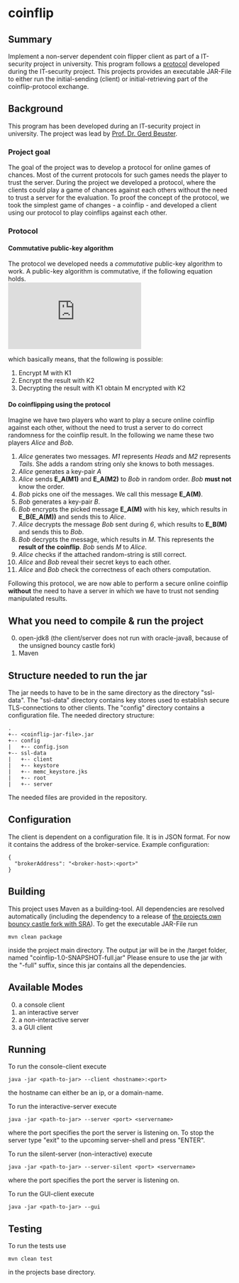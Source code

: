 # coinflip

## Summary
Implement a non-server dependent coin flipper client as part of a IT-security project in university.
This program follows a [protocol](#protocol) developed during the IT-security project.
This projects provides an executable JAR-File to either run the initial-sending (client) or initial-retrieving part of the coinflip-protocol exchange.

## Background
This program has been developed during an IT-security project in university. The project was lead by [Prof. Dr. Gerd Beuster](https://www.researchgate.net/profile/Gerd_Beuster).

### Project goal
The goal of the project was to develop a protocol for online games of chances. Most of the current protocols for such games needs the player to trust the server.
During the project we developed a protocol, where the clients could play a game of chances against each others without the need to trust a server for the evaluation.
To proof the concept of the protocol, we took the simplest game of changes - a coinflip - and developed a client using our protocol to play coinflips against each other.

### Protocol
#### Commutative public-key algorithm
The protocol we developed needs a _commutative_ public-key algorithm to work. A public-key algorithm is commutative, if the following equation holds.
<br />
![Commutative public-key algorithm](https://latex.codecogs.com/gif.latex?%5Cdpi%7B100%7D%20%5Clarge%20D_%7BK1%7D%28E_%7BK2%7D%28E_%7BK1%7D%28M%29%29%29%20%3D%20E_%7BK2%7D%28M%29%5C%5C%5C%5C%20where%5C%20D_K%5C%20describes%5C%20an%5C%20decryption%5C%20with%5C%20key%5C%20K%5C%5C%20and%5C%20E_K%5C%20describes%5C%20an%5C%20encryption%5C%20with%5C%20key%5C%20K%5C%5C%20and%5C%20M%5C%20describes%5C%20an%5C%20arbitrary%5C%20message.)

which basically means, that the following is possible:
1. Encrypt M with K1
2. Encrypt the result with K2
3. Decrypting the result with K1 obtain M encrypted with K2

#### Do coinflipping using the protocol
Imagine we have two players who want to play a secure online coinflip against each other, without the need to trust a server to do correct randomness for the coinflip result.
In the following we name these two players _Alice_ and _Bob_.

1. _Alice_ generates two messages. _M1_ represents _Heads_ and _M2_ represents _Tails_. She adds a random string only she knows to both messages.
2. _Alice_ generates a key-pair _A_
3. _Alice_ sends __E_A(M1)__ and __E_A(M2)__ to _Bob_ in random order. _Bob_ __must not__ know the order.
4. _Bob_ picks one oif the messages. We call this message __E_A(M)__.
5. _Bob_ generates a key-pair _B_.
6. _Bob_ encrypts the picked message __E_A(M)__ with his key, which results in __E_B(E_A(M))__ and sends this to _Alice_.
7. _Alice_ decrypts the message _Bob_ sent during _6_, which results to __E_B(M)__ and sends this to _Bob_.
8. _Bob_ decrypts the message, which results in _M_. This represents the __result of the coinflip__. _Bob_ sends _M_ to _Alice_.
9. _Alice_ checks if the attached random-string is still correct.
10. _Alice_ and _Bob_ reveal their secret keys to each other.
11. _Alice_ and _Bob_ check the correctness of each others computation.

Following this protocol, we are now able to perform a secure online coinflip __without__ the need to have a server in which we have to trust not sending manipulated results.


What you need to compile & run the project
-------
0. open-jdk8 (the client/server does not run with oracle-java8, because of the unsigned bouncy castle fork)
0. Maven

Structure needed to run the jar
-------
The jar needs to have to be in the same directory as the directory "ssl-data".
The "ssl-data" directory contains key stores used to establish secure TLS-connections to other clients.
The "config" directory contains a configuration file.
The needed directory structure:
```
.
+-- <coinflip-jar-file>.jar
+-- config
|   +-- config.json
+-- ssl-data
|   +-- client
|   +-- keystore
|   +-- memc_keystore.jks
|   +-- root
|   +-- server
```

The needed files are provided in the repository.

Configuration
-------
The client is dependent on a configuration file. It is in JSON format. For now it contains the address of the broker-service.
Example configuration:
```
{
  "brokerAddress": "<broker-host>:<port>"
}
```


Building
-------
This project uses Maven as a building-tool.
All dependencies are resolved automatically (including the dependency to a release of [the projects own bouncy castle fork with SRA](https://github.com/timpauls/bc-java)).
To get the executable JAR-File run
```
mvn clean package
```
inside the project main directory.
The output jar will be in the <project-dir>/target folder, named "coinflip-1.0-SNAPSHOT-full.jar"
Please ensure to use the jar with the "-full" suffix, since this jar contains all the dependencies.

Available Modes
-------
0. a console client
0. an interactive server
0. a non-interactive server
0. a GUI client

Running
-------
To run the console-client execute
```
java -jar <path-to-jar> --client <hostname>:<port>
```
the hostname can either be an ip, or a domain-name.

To run the interactive-server execute
```
java -jar <path-to-jar> --server <port> <servername>
```
where the port specifies the port the server is listening on. To stop the server type "exit" to the upcoming server-shell and press "ENTER".

To run the silent-server (non-interactive) execute
```
java -jar <path-to-jar> --server-silent <port> <servername>
```
where the port specifies the port the server is listening on.

To run the GUI-client execute
```
java -jar <path-to-jar> --gui
```

Testing
--------
To run the tests use
```
mvn clean test
```
in the projects base directory.
